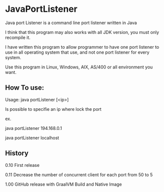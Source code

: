 # JavaPortListener
Java port Listener is a command line port listener written in Java

I think that this program may also works with all JDK version, you must only
recompile it.

I have written this program to allow programmer to have one port listener to
use in all operating system that use, and not one port listener for every
system.

Use this program in Linux, Windows, AIX, AS/400 or all environment you want.

How To use:
-----------
Usage: java portListener [\<ip\>]

<ip>

Is possible to specifie an ip where lock the port

ex.

java portListener 194.168.0.1

java portListener localhost

History
-------
0.10
First release

0.11
Decrease the number of concurrent client for each port from 50 to 5

1.00
GitHub release with GraalVM Build and Native Image
